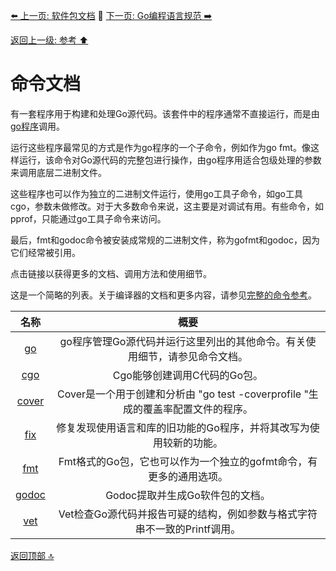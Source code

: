 [⬅️ 上一页: 软件包文档](软件包文档.md) 🚦 [下一页: Go编程语言规范 ➡️](Go编程语言规范.md)

[返回上一级: 参考 ⬆️](../参考.md)

# 命令文档

有一套程序用于构建和处理Go源代码。该套件中的程序通常不直接运行，而是由[go程序](https://go.dev/cmd/go/ "https://go.dev/cmd/go/")调用。

运行这些程序最常见的方式是作为go程序的一个子命令，例如作为go fmt。像这样运行，该命令对Go源代码的完整包进行操作，由go程序用适合包级处理的参数来调用底层二进制文件。

这些程序也可以作为独立的二进制文件运行，使用go工具子命令，如go工具cgo，参数未做修改。对于大多数命令来说，这主要是对调试有用。有些命令，如pprof，只能通过go工具子命令来访问。

最后，fmt和godoc命令被安装成常规的二进制文件，称为gofmt和godoc，因为它们经常被引用。

点击链接以获得更多的文档、调用方法和使用细节。

这是一个简略的列表。关于编译器的文档和更多内容，请参见[完整的命令参考](https://go.dev/cmd/ "https://go.dev/cmd/")。

|名称|概要|
|:---:|:---:|
|[go]()|go程序管理Go源代码并运行这里列出的其他命令。有关使用细节，请参见命令文档。|
|[cgo]()|Cgo能够创建调用C代码的Go包。|
|[cover]()|Cover是一个用于创建和分析由 "go test -coverprofile "生成的覆盖率配置文件的程序。|
|[fix]()|修复发现使用语言和库的旧功能的Go程序，并将其改写为使用较新的功能。|
|[fmt]()|Fmt格式的Go包，它也可以作为一个独立的gofmt命令，有更多的通用选项。|
|[godoc]()|Godoc提取并生成Go软件包的文档。|
|[vet]()|Vet检查Go源代码并报告可疑的结构，例如参数与格式字符串不一致的Printf调用。|


[返回顶部 🔝](#命令文档)